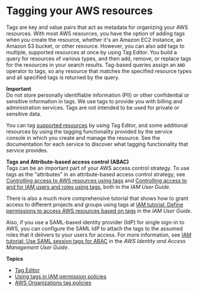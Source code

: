 # Tagging your AWS resources<a name="tagging"></a>

Tags are key and value pairs that act as metadata for organizing your AWS resources\. With most AWS resources, you have the option of adding tags when you create the resource, whether it's an Amazon EC2 instance, an Amazon S3 bucket, or other resource\. However, you can also add tags to multiple, supported resources at once by using Tag Editor\. You build a query for resources of various types, and then add, remove, or replace tags for the resources in your search results\. Tag\-based queries assign an `AND` operator to tags, so any resource that matches the specified resource types and all specified tags is returned by the query\.

**Important**  
Do not store personally identifiable information \(PII\) or other confidential or sensitive information in tags\. We use tags to provide you with billing and administration services\. Tags are not intended to be used for private or sensitive data\.

You can tag [supported resources](supported-resources.md) by using Tag Editor, and some additional resources by using the tagging functionality provided by the service console in which you create and manage the resource\. See the documentation for each service to discover what tagging functionality that service provides\.

**Tags and Attribute\-based access control \(ABAC\)**  
Tags can be an important part of your AWS access control strategy\. To use tags as the "attributes" in an attribute\-based access control strategy, see [Controlling access to AWS resources using tags](https://docs.aws.amazon.com/IAM/latest/UserGuide/access_tags.html) and [Controlling access to and for IAM users and roles using tags](https://docs.aws.amazon.com/IAM/latest/UserGuide/access_iam-tags.html), both in the *IAM User Guide*\.

There is also a much more comprehensive tutorial that shows how to grant access to different projects and groups using tags at [IAM tutorial: Define permissions to access AWS resources based on tags](https://docs.aws.amazon.com/IAM/latest/UserGuide/tutorial_attribute-based-access-control.html) in the *IAM User Guide*\.

Also, if you use a SAML\-based identity provider \(IdP\) for single sign\-in to AWS, you can configure the SAML IdP to attach the tags to the assumed roles that it delivers to your users for access\. For more information, see [IAM tutorial: Use SAML session tags for ABAC](https://docs.aws.amazon.com/IAM/latest/UserGuide/tutorial_abac-saml.html) in the *AWS Identity and Access Management User Guide*\.

**Topics**
+ [Tag Editor](tag-editor.md)
+ [Using tags in IAM permission policies](tags-in-iam-policies.md)
+ [AWS Organizations tag policies](tag-policies-orgs.md)